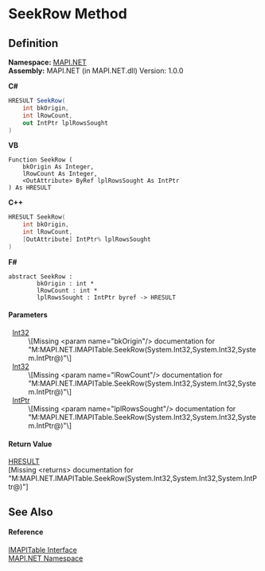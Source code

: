 # SeekRow Method




## Definition
**Namespace:** <a href="5bef4637-66f8-16d4-e5f4-4d0da57a1538.md">MAPI.NET</a>  
**Assembly:** MAPI.NET (in MAPI.NET.dll) Version: 1.0.0

**C#**
``` C#
HRESULT SeekRow(
	int bkOrigin,
	int lRowCount,
	out IntPtr lplRowsSought
)
```
**VB**
``` VB
Function SeekRow ( 
	bkOrigin As Integer,
	lRowCount As Integer,
	<OutAttribute> ByRef lplRowsSought As IntPtr
) As HRESULT
```
**C++**
``` C++
HRESULT SeekRow(
	int bkOrigin, 
	int lRowCount, 
	[OutAttribute] IntPtr% lplRowsSought
)
```
**F#**
``` F#
abstract SeekRow : 
        bkOrigin : int * 
        lRowCount : int * 
        lplRowsSought : IntPtr byref -> HRESULT 
```



#### Parameters
<dl><dt>  <a href="https://learn.microsoft.com/dotnet/api/system.int32" target="_blank" rel="noopener noreferrer">Int32</a></dt><dd>\[Missing &lt;param name="bkOrigin"/&gt; documentation for "M:MAPI.NET.IMAPITable.SeekRow(System.Int32,System.Int32,System.IntPtr@)"\]</dd><dt>  <a href="https://learn.microsoft.com/dotnet/api/system.int32" target="_blank" rel="noopener noreferrer">Int32</a></dt><dd>\[Missing &lt;param name="lRowCount"/&gt; documentation for "M:MAPI.NET.IMAPITable.SeekRow(System.Int32,System.Int32,System.IntPtr@)"\]</dd><dt>  <a href="https://learn.microsoft.com/dotnet/api/system.intptr" target="_blank" rel="noopener noreferrer">IntPtr</a></dt><dd>\[Missing &lt;param name="lplRowsSought"/&gt; documentation for "M:MAPI.NET.IMAPITable.SeekRow(System.Int32,System.Int32,System.IntPtr@)"\]</dd></dl>

#### Return Value
<a href="50596607-a328-ef10-6ea9-0448fbb7d197.md">HRESULT</a>  
\[Missing &lt;returns&gt; documentation for "M:MAPI.NET.IMAPITable.SeekRow(System.Int32,System.Int32,System.IntPtr@)"\]

## See Also


#### Reference
<a href="06a9b727-f5d6-e992-c936-a2712197dcee.md">IMAPITable Interface</a>  
<a href="5bef4637-66f8-16d4-e5f4-4d0da57a1538.md">MAPI.NET Namespace</a>  
